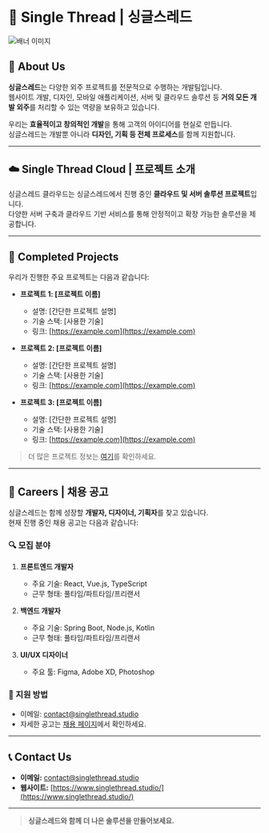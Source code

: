 # 🧵 Single Thread | 싱글스레드

![배너 이미지](https://bucket.singlethread.studio/b66f20e6-9d7b-4102-ab5c-206a61a2c14a.png)

## 🌟 About Us

**싱글스레드**는 다양한 외주 프로젝트를 전문적으로 수행하는 개발팀입니다.  
웹사이트 개발, 디자인, 모바일 애플리케이션, 서버 및 클라우드 솔루션 등 **거의 모든 개발 외주**를 처리할 수 있는 역량을 보유하고 있습니다.

우리는 **효율적이고 창의적인 개발**을 통해 고객의 아이디어를 현실로 만듭니다.  
싱글스레드는 개발뿐 아니라 **디자인, 기획 등 전체 프로세스**를 함께 지원합니다.

---

## ☁️ Single Thread Cloud | 프로젝트 소개

싱글스레드 클라우드는 싱글스레드에서 진행 중인 **클라우드 및 서버 솔루션 프로젝트**입니다.  
다양한 서버 구축과 클라우드 기반 서비스를 통해 안정적이고 확장 가능한 솔루션을 제공합니다.

---

## 🚀 Completed Projects

우리가 진행한 주요 프로젝트는 다음과 같습니다:

- **프로젝트 1: [프로젝트 이름]**
  - 설명: [간단한 프로젝트 설명]
  - 기술 스택: [사용한 기술]
  - 링크: [https://example.com](https://example.com)

- **프로젝트 2: [프로젝트 이름]**
  - 설명: [간단한 프로젝트 설명]
  - 기술 스택: [사용한 기술]
  - 링크: [https://example.com](https://example.com)

- **프로젝트 3: [프로젝트 이름]**
  - 설명: [간단한 프로젝트 설명]
  - 기술 스택: [사용한 기술]
  - 링크: [https://example.com](https://example.com)

> 더 많은 프로젝트 정보는 [여기](https://www.singlethread.studio/)를 확인하세요.

---

## 📢 Careers | 채용 공고

싱글스레드는 함께 성장할 **개발자, 디자이너, 기획자**를 찾고 있습니다.  
현재 진행 중인 채용 공고는 다음과 같습니다:

### 🔍 모집 분야
1. **프론트엔드 개발자**
   - 주요 기술: React, Vue.js, TypeScript
   - 근무 형태: 풀타임/파트타임/프리랜서

2. **백엔드 개발자**
   - 주요 기술: Spring Boot, Node.js, Kotlin
   - 근무 형태: 풀타임/파트타임/프리랜서

3. **UI/UX 디자이너**
   - 주요 툴: Figma, Adobe XD, Photoshop

### 📄 지원 방법
- 이메일: [contact@singlethread.studio](mailto:contact@singlethread.studio)  
- 자세한 공고는 [채용 페이지](https://www.singlethread.studio/)에서 확인하세요.

---

## 📞 Contact Us

- **이메일:** [contact@singlethread.studio](mailto:contact@singlethread.studio)  
- **웹사이트:** [https://www.singlethread.studio/](https://www.singlethread.studio/)

---

> **싱글스레드와 함께 더 나은 솔루션을 만들어보세요.**
